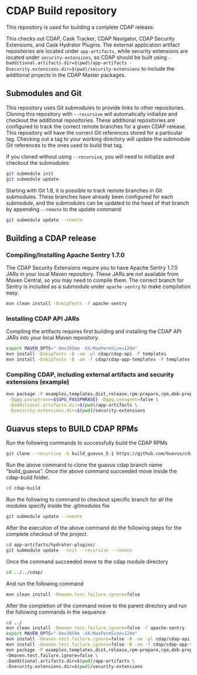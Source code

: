 # CDAP Build repository

This repository is used for building a complete CDAP release.

This checks out CDAP, Cask Tracker, CDAP Navigator, CDAP Security
Extensions, and Cask Hydrator Plugins. The external application
artifact repositories are located under `app-artifacts`, while
security extensions are located under `security-extensions`, so
CDAP should be built using
`-Dadditional.artifacts.dir=$(pwd)/app-artifacts -Dsecurity.extensions.dir=$(pwd)/security-extensions`
to include the additional projects in the CDAP Master packages.

## Submodules and Git

This repository uses Git submodules to provide links to other
repositories. Cloning this repository with `--recursive` will
automatically initialize and checkout the additional repositories.
These additional repositories are configured to track the correct
remote branches for a given CDAP release. This repository will have
the correct Git references stored for a particular tag. Checking
out a tag to your working directory will update the submodule Git
references to the ones used to build that tag.

If you cloned without using `--recursive`, you will need to
initialize and checkout the submodules:

```bash
git submodule init
git submodule update
```

Starting with Git 1.8, it is possible to track remote branches
in Git submodules. These branches have already been configured
for each submodule, and the submodules can be updated to the
head of that branch by appending `--remote` to the update command:

```bash
git submodule update --remote
```

## Building a CDAP release

### Compiling/Installing Apache Sentry 1.7.0

The CDAP Security Extensions require you to have Apache Sentry 1.7.0
JARs in your local Maven repository. These JARs are not available from
Maven Central, so you may need to compile them. The correct branch
for Sentry is included as a submodule under `apache-sentry` to make
compilation easy.

```bash
mvn clean install -DskipTests -f apache-sentry
```

### Installing CDAP API JARs

Compiling the artifacts requires first building and installing the
CDAP API JARs into your local Maven repository.

```bash
export MAVEN_OPTS="-Xmx3056m -XX:MaxPermSize=128m"
mvn install -DskipTests -B -am -pl cdap/cdap-api -P templates
mvn install -DskipTests -B -am -f cdap/cdap-app-templates -P templates
```

### Compiling CDAP, including external artifacts and security extensions (example)

```bash
mvn package -P examples,templates,dist,release,rpm-prepare,rpm,deb-prepare,deb,tgz,unit-tests \
 -Dgpg.passphrase=${GPG_PASSPHRASE} -Dgpg.useagent=false \
 -Dadditional.artifacts.dir=$(pwd)/app-artifacts \
 -Dsecurity.extensions.dir=$(pwd)/security-extensions
```

## Guavus steps to BUILD CDAP RPMs

Run the following commands to successfully build the CDAP RPMs

```bash
git clone --recursive -b build_guavus_5.1 https://github.com/Guavus/cdap-build.git
```

Run the above command to clone the guavus cdap branch name "build_guavus".
Once the above command succeeded move inside the cdap-build folder.

```bash
cd cdap-build
```

Run the following to command to checkout specific branch for all the modules specify inside the .gitmodules file

```bash
git submodule update --remote
```

After the execution of the above command do the following steps for the complete checkout of the project.

```bash
cd app-artifacts/hydrator-plugins/
git submodule update --init --recursive --remote
```

Once the command succeeded move to the cdap module directory

```bash
cd ../../cdap/
```

And run the following command

```bash
mvn clean install -Dmaven.test.failure.ignore=false 
```

After the completion of the command move to the parent directory and run the following commands in the sequence

```bash
cd ../
mvn clean install -Dmaven.test.failure.ignore=false -f apache-sentry
export MAVEN_OPTS="-Xmx3056m -XX:MaxPermSize=128m"
mvn install -Dmaven.test.failure.ignore=false -B -am -pl cdap/cdap-api -P templates
mvn install -Dmaven.test.failure.ignore=false -B -am -f cdap/cdap-app-templates -P templates
mvn package -P examples,templates,dist,release,rpm-prepare,rpm,deb-prepare,deb,tgz,unit-tests \
-Dmaven.test.failure.ignore=false \
-Dadditional.artifacts.dir=$(pwd)/app-artifacts \
-Dsecurity.extensions.dir=$(pwd)/security-extensions
```
